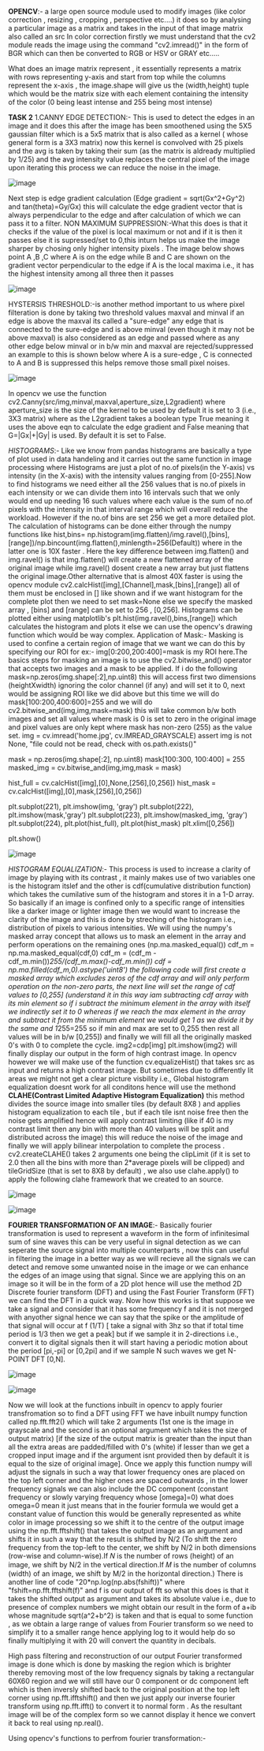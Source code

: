 **OPENCV**:-
a large open source module used to modify images (like color correction , resizing , cropping , perspective etc....) it does so by analysing a particular image as a matrix and takes in the input of that image matrix also called an src
In color correction firstly we must understand that the cv2 module reads the image using the command "cv2.imread()" in the form of BGR which can then be converted to RGB or HSV or GRAY etc.....

What does an image matrix represent , it essentially represents a matrix with rows representing y-axis and start from top while the columns represent the x-axis , the image.shape will give us the (width,height) tuple which would be the matrix size with each element containing the intensity of the color (0 being least intense and 255 being most intense)


**TASK 2**
1.CANNY EDGE DETECTION:- This is used to detect the edges in an image and it does this after the image has been smoothened using the 5X5 gaussian filter which is a 5x5 matrix that is also called as a kernel ( whose general form is a 3X3 matrix) now this kernel is convolved with 25 pixels and the avg is taken by taking their sum (as the matrix is aldready multiplied by 1/25) and the avg intensity value replaces the central pixel of the image upon iterating this process we can reduce the noise in the image.

  ![image](https://github.com/user-attachments/assets/85eabaa4-c9a6-4b8e-943e-adcb52161e05)


Next step is edge gradient calculation (Edge gradient = sqrt(Gx^2+Gy^2) and tan(theta)=Gy/Gx) this will calculate the edge gradient vector that is always perpendicular to the edge and after calculation of which we can pass it to a filter.
NON MAXIMUM SUPPRESSION:-What this does is that it checks if the value of the pixel is local maximum or not and if it is then it passes else it is supressed/set to 0,this inturn helps us make the image sharper by chosing only higher intensity pixels . The image below shows point A ,B ,C where A is on the edge while B and C are shown on the gradient vector perpendicular to the edge if A is the local maxima i.e., it has the highest intensity among all three then it passes 

  ![image](https://github.com/user-attachments/assets/4466cc20-a48c-46b9-b50f-9e03dadd3ca6)

HYSTERSIS THRESHOLD:-is another method important to us where pixel filteration is done by taking two threshold values maxval and minval if an edge is above the maxval its called a "sure-edge" any edge that is connected to the sure-edge and is above minval (even though it may not be above maxval) is also considered as an edge and passed where as any other edge below minval or in b/w min and maxval are rejected/suppressed an example to this is shown below where A is a sure-edge , C is connected to A and B is suppressed this helps remove those small pixel noises.

  ![image](https://github.com/user-attachments/assets/3bd7126c-b4d4-4780-9b49-21646a07e794)

In opencv we use the function cv2.Canny(src/img,minval,maxval,aperture_size,L2gradient) where aperture_size is the size of the kernel to be used by default it is set to 3 (i.e., 3X3 matrix) where as the L2gradient takes a boolean type True meaning it uses the above eqn to calculate the edge gradient and False meaning that G=|Gx|+|Gy| is used. By default it is set to False.

*HISTOGRAMS*:- Like we know from pandas histograms are basically a type of plot used in data handeling and it carries out the same function in image processing where Histograms are just a plot of no.of pixels(in the Y-axis) vs intensity (in the X-axis) with the intensity values ranging from [0-255].Now to find histograms we need either all the 256 values that is no.of pixels in each intensity or we can divide them into 16 intervals such that we only would end up needing 16 such values where each value is the sum of no.of pixels with the intensity in that interval range which will overall reduce the workload. However if the no.of bins are set 256 we get a more detailed plot.
The calculation of histograms can be done either through the numpy functions like hist,bins= np.histogram(img.flatten)/img.ravel(),[bins],[range])/np.bincount(img.flatten(),minlength=256(Default)) where in the latter one is 10X faster . Here the key difference between img.flatten() and img.ravel() is that img.flatten() will create a new flattened array of the original image while img.ravel() dosent create a new array but just flattens the original image.Other alternative that is almost 40X faster is using the opencv module cv2.calcHist([img],[Channel],mask,[bins],[range]) all of them must be enclosed in [] like shown and if we want histogram for the complete plot then we need to set mask=None else we specify the masked array , [bins] and [range] can be set to 256 , [0,256].
Histograms can be plotted either using matplotlib's plt.hist(img.ravel(),bins,[range]) which calculates the histogram and plots it else we can use the opencv's drawing function which would be way complex.
Application of Mask:- Masking is used to confine a certain region of image that we want we can do this by specifying our ROI for ex:- img[0:200,200:400]=mask is my ROI here.The basics steps for masking an image is to use the cv2.bitwise_and() operator that accepts two images and a mask to be applied.
If i do the following mask=np.zeros(img.shape[:2],np.uint8) this will access first two dimensions (heightXwidth) ignoring the color channel (if any) and will set it to 0, next would be assigning ROI like we did above but this time we will do mask[100:200,400:600]=255 and we will do cv2.bitwise_and(img,img,mask=mask) this will take common b/w both images and set all values where mask is 0 is set to zero in the original image and pixel values are only kept where mask has non-zero (255) as the value set.
img = cv.imread('home.jpg', cv.IMREAD_GRAYSCALE)
assert img is not None, "file could not be read, check with os.path.exists()"
 
mask = np.zeros(img.shape[:2], np.uint8)
mask[100:300, 100:400] = 255
masked_img = cv.bitwise_and(img,img,mask = mask)
 
hist_full = cv.calcHist([img],[0],None,[256],[0,256])
hist_mask = cv.calcHist([img],[0],mask,[256],[0,256])
 
plt.subplot(221), plt.imshow(img, 'gray')
plt.subplot(222), plt.imshow(mask,'gray')
plt.subplot(223), plt.imshow(masked_img, 'gray')
plt.subplot(224), plt.plot(hist_full), plt.plot(hist_mask)
plt.xlim([0,256])
 
plt.show()

  ![image](https://github.com/user-attachments/assets/400c5887-6b21-4fbe-b51f-5f3b9cfb6cad)

*HISTOGRAM EQUALIZATION*:- This process is used to increase a clarity of image by playing with its contrast , it mainly makes use of two variables one is the histogram itslef and the other is cdf(cumulative distribution function) which takes the cumilative sum of the histogram and stores it in a 1-D array.
So basically if an image is confined only to a specific range of intensities like a darker image or lighter image then we would want to increase the clarity of the image and this is done by streching of the histogram i.e., distribution of pixels to various intensities.
We will using the numpy's masked array concept that allows us to mask an element in the array and perform operations on the remaining ones (np.ma.masked_equal())
cdf_m = np.ma.masked_equal(cdf,0)
cdf_m = (cdf_m - cdf_m.min())*255/(cdf_m.max()-cdf_m.min())
cdf = np.ma.filled(cdf_m,0).astype('uint8')
the following code will first create a masked array which excludes zeros of the cdf array and will only perform operation on the non-zero parts, the next line will set the range of cdf values to [0,255] (understand it in this way iam subtracting cdf array with its min element so if i subtract the minimum element in the array with itself we indirectly set it to 0 whereas if we reach the max element in the array and subtract it from the minimum element we would get 1 as we divide it by the same and 1*255=255 so if min and max are set to 0,255 then rest all values will be in b/w [0,255]) and finally we will fill all the originally masked 0's with 0 to complete the cycle.
img2=cdp[img]
plt.imshow(img2)
will finally display our output in the form of high contrast image.
In opencv however we will make use of the function cv.equalizeHist() that takes src as input and returns a high contrast image.
But sometimes due to differently lit areas we might not get a clear picture visbility i.e., Global histogram equalization doesnt work for all conditons hence will use the methond **CLAHE(Contrast Limited Adaptive Histogram Equalization)** this method divides the source image into smaller tiles (by default 8X8 ) and applies histogram equalization to each tile , but if each tile isnt noise free then the noise gets amplified hence will apply contrast limiting (like if 40 is my contrast limit then any bin with more than 40 values will be split and distributed across the image) this will reduce the noise of the image and finally we will apply bilinear interpolation to complete the process .
cv2.createCLAHE() takes 2 arguments one being the clipLimit (if it is set to 2.0 then all the bins with more than 2*average pixels will be clipped) and tileGridSize (that is set to 8X8 by default) , we also use clahe.apply() to apply the following clahe framework that we created to an source.


  ![image](https://github.com/user-attachments/assets/44e5e02f-7e19-41c7-a18c-c6e4bba93ec2)


  ![image](https://github.com/user-attachments/assets/4af48917-d987-48c7-8ac8-9e88a2abd5e3)


**FOURIER TRANSFORMATION OF AN IMAGE**:-
Basically fourier transformation is used to represent a waveform in the form of infinitesimal sum of sine waves this can be very useful in signal detection  as we can seperate the source signal into multiple counterparts , now this can useful in filtering the image in a better way as we will recieve all the signals we can detect and remove some unwanted noise in the image or we can enhance the edges of an image using that signal.
Since we are applying this on an image so it will be in the form of a 2D plot hence will use the method 2D Discrete fourier transform (DFT) and using the Fast Fourier Transform (FFT) we can find the DFT in a quick way.
Now how this works is that suppose we take a signal and consider that it has some frequency f and it is not merged with anyother signal hence we can say that the spike or the amplitude of that signal will occur at f (1/T) [ take a signal with 3hz so that if total time period is 1/3 then we get a peak] but if we sample it in 2-directions i.e., convert it to digital signals then it will start having a periodic motion about the period [pi,-pi] or [0,2pi] and if we sample N such waves we get N-POINT DFT [0,N].


  ![image](https://github.com/user-attachments/assets/4091a870-0e51-46c8-8db0-c16237e0ed5a)

  
  ![image](https://github.com/user-attachments/assets/8ebb52f7-6720-4430-ab40-a29213899918)


Now we will look at the functions inbuilt in opencv to apply fourier transfromation so to find a DFT using FFT we have inbuilt numpy function called np.fft.fft2() which will take 2 arguments (1st one is the image in grayscale and the second is an optional argument which takes the size of output matrix) [if the size of the output matrix is greater than the input than all the extra areas are padded/filled with 0's (white) if lesser than we get a cropped input image and if the argument isnt provided then by default it is equal to the size of original image]. 
Once we apply this function numpy will adjust the signals in such a way that lower frequency ones are placed on the top left corner and the higher ones are spaced outwards , in the lower frequency signals we can also include the DC component (constant frequency or slowly varying frequency whose [omega]=0) what does omega=0 mean it just means that in the fourier formula we would get a constant value of function this would be generally represented as white color in image processing so we shift it to the centre of the output image using the np.fft.fftshift() that takes the output image as an argument and shifts it in such a way that the result is shifted by N/2 (To shift the zero frequency from the top-left to the center, we shift by N/2 in both dimensions (row-wise and column-wise).If 𝑁 is the number of rows (height) of an image, we shift by N/2 in the vertical direction.If 𝑀 is the number of columns (width) of an image, we shift by M/2 in the horizontal direction.)
There is another line of code "20*np.log(np.abs(fshift))" where "fshift=np.fft.fftshift(f)" and f is our output of fft so what this does is that it takes the shifted output as argument and takes its absolute value i.e., due to presence of complex numbers we might obtain our result in the form of a+ib whose magnitude sqrt(a^2+b^2) is taken and that is equal to some function , as we obtain a large range of values from Fourier transform so we need to simplify it to a smaller range hence applying log to it would help do so finally multiplying it with 20 will convert the quantity in decibals.

High pass filtering and reconstruction of our output Fourier transformed image is done which is done by masking the region which is brighter thereby removing most of the low frequency signals by taking a rectangular 60X60 region and we will still have our 0 component or dc component left which is then inversly shifted back to the original position at the top left corner using np.fft.ifftshift() and then we just apply our inverse fourier transform using np.fft.ifft() to convert it to normal form . As the resultant image will be of the complex form so we cannot display it hence we convert it back to real using np.real().

Using opencv's functions to perfrom fourier transformation:- 



